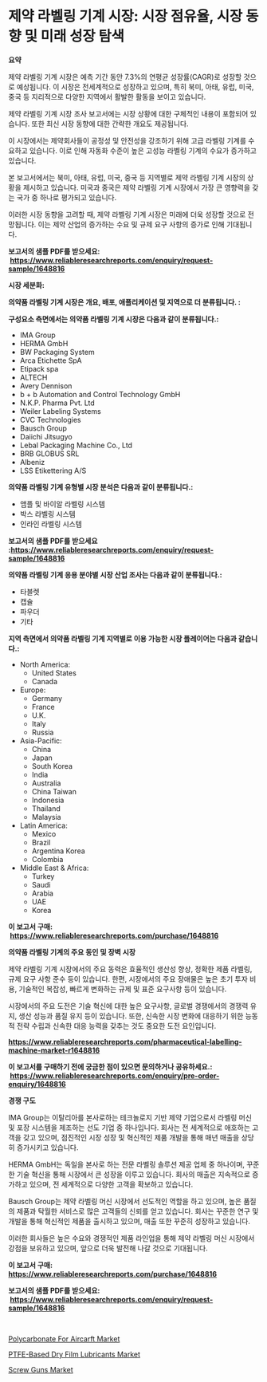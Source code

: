 <p><h1>제약 라벨링 기계 시장: 시장 점유율, 시장 동향 및 미래 성장 탐색</h1></p><p><strong>요약</strong></p>
<p><p>제약 라벨링 기계 시장은 예측 기간 동안 7.3%의 연평균 성장률(CAGR)로 성장할 것으로 예상됩니다. 이 시장은 전세계적으로 성장하고 있으며, 특히 북미, 아태, 유럽, 미국, 중국 등 지리적으로 다양한 지역에서 활발한 활동을 보이고 있습니다.</p><p>제약 라벨링 기계 시장 조사 보고서에는 시장 상황에 대한 구체적인 내용이 포함되어 있습니다. 또한 최신 시장 동향에 대한 간략한 개요도 제공됩니다.</p><p>이 시장에서는 제약회사들이 공정성 및 안전성을 강조하기 위해 고급 라벨링 기계를 수요하고 있습니다. 이로 인해 자동화 수준이 높은 고성능 라벨링 기계의 수요가 증가하고 있습니다.</p><p>본 보고서에서는 북미, 아태, 유럽, 미국, 중국 등 지역별로 제약 라벨링 기계 시장의 상황을 제시하고 있습니다. 미국과 중국은 제약 라벨링 기계 시장에서 가장 큰 영향력을 갖는 국가 중 하나로 평가되고 있습니다.</p><p>이러한 시장 동향을 고려할 때, 제약 라벨링 기계 시장은 미래에 더욱 성장할 것으로 전망됩니다. 이는 제약 산업의 증가하는 수요 및 규제 요구 사항의 증가로 인해 기대됩니다.</p></p>
<p><strong>보고서의 샘플 PDF를 받으세요: &nbsp;<a href="https://www.reliableresearchreports.com/enquiry/request-sample/1648816">https://www.reliableresearchreports.com/enquiry/request-sample/1648816</a></strong></p>
<p><strong>시장 세분화:</strong></p>
<p><strong> 의약품 라벨링 기계 시장은 개요, 배포, 애플리케이션 및 지역으로 더 분류됩니다. :</strong></p>
<p><strong>구성요소 측면에서는 의약품 라벨링 기계 시장은 다음과 같이 분류됩니다.:</strong></p>
<p><ul><li>IMA Group</li><li>HERMA GmbH</li><li>BW Packaging System</li><li>Arca Etichette SpA</li><li>Etipack spa</li><li>ALTECH</li><li>Avery Dennison</li><li>b + b Automation and Control Technology GmbH</li><li>N.K.P. Pharma Pvt. Ltd</li><li>Weiler Labeling Systems</li><li>CVC Technologies</li><li>Bausch Group</li><li>Daiichi Jitsugyo</li><li>Lebal Packaging Machine Co., Ltd</li><li>BRB GLOBUS SRL</li><li>Albeniz</li><li>LSS Etikettering A/S</li></ul></p>
<p><strong> 의약품 라벨링 기계 유형별 시장 분석은 다음과 같이 분류됩니다.:</strong></p>
<p><ul><li>앰플 및 바이알 라벨링 시스템</li><li>박스 라벨링 시스템</li><li>인라인 라벨링 시스템</li></ul></p>
<p><strong>보고서의 샘플 PDF를 받으세요 :<a href="https://www.reliableresearchreports.com/enquiry/request-sample/1648816">https://www.reliableresearchreports.com/enquiry/request-sample/1648816</a></strong></p>
<p><strong> 의약품 라벨링 기계 응용 분야별 시장 산업 조사는 다음과 같이 분류됩니다.:</strong></p>
<p><ul><li>타블렛</li><li>캡슐</li><li>파우더</li><li>기타</li></ul></p>
<p><strong>지역 측면에서 의약품 라벨링 기계 지역별로 이용 가능한 시장 플레이어는 다음과 같습니다.:</strong></p>
<p><ul>
    <li>
        North America:
        <ul>
            <li>United States</li>
            <li>Canada</li>
        </ul>
    </li>
    <li>
        Europe:
        <ul>
            <li>Germany</li>
            <li>France</li>
            <li>U.K.</li>
            <li>Italy</li>
            <li>Russia</li>
        </ul>
    </li>
    <li>
        Asia-Pacific:
        <ul>
            <li>China</li>
            <li>Japan</li>
            <li>South Korea</li>
            <li>India</li>
            <li>Australia</li>
            <li>China Taiwan</li>
            <li>Indonesia</li>
            <li>Thailand</li>
            <li>Malaysia</li>
        </ul>
    </li>
    <li>
        Latin America:
        <ul>
            <li>Mexico</li>
            <li>Brazil</li>
            <li>Argentina Korea</li>
            <li>Colombia</li>
        </ul>
    </li>
    <li>
        Middle East & Africa:
        <ul>
            <li>Turkey</li>
            <li>Saudi</li>
            <li>Arabia</li>
            <li>UAE</li>
            <li>Korea</li>
        </ul>
    </li>
    </ul></p>
<p><strong>이 보고서 구매: &nbsp;<a href="https://www.reliableresearchreports.com/purchase/1648816">https://www.reliableresearchreports.com/purchase/1648816</a></strong></p>
<p><strong>의약품 라벨링 기계의 주요 동인 및 장벽 시장</strong></p>
<p><p>제약 라벨링 기계 시장에서의 주요 동력은 효율적인 생산성 향상, 정확한 제품 라벨링, 규제 요구 사항 준수 등이 있습니다. 한편, 시장에서의 주요 장애물은 높은 초기 투자 비용, 기술적인 복잡성, 빠르게 변화하는 규제 및 표준 요구사항 등이 있습니다.</p><p>시장에서의 주요 도전은 기술 혁신에 대한 높은 요구사항, 글로벌 경쟁에서의 경쟁력 유지, 생산 성능과 품질 유지 등이 있습니다. 또한, 신속한 시장 변화에 대응하기 위한 능동적 전략 수립과 신속한 대응 능력을 갖추는 것도 중요한 도전 요인입니다.</p></p>
<p><strong><a href="https://www.reliableresearchreports.com/pharmaceutical-labelling-machine-market-r1648816">https://www.reliableresearchreports.com/pharmaceutical-labelling-machine-market-r1648816</a></strong></p>
<p><strong>이 보고서를 구매하기 전에 궁금한 점이 있으면 문의하거나 공유하세요.: &nbsp;<a href="https://www.reliableresearchreports.com/enquiry/pre-order-enquiry/1648816">https://www.reliableresearchreports.com/enquiry/pre-order-enquiry/1648816</a></strong></p>
<p><strong>경쟁 구도</strong></p>
<p><p>IMA Group는 이탈리아를 본사로하는 테크놀로지 기반 제약 기업으로서 라벨링 머신 및 포장 시스템을 제조하는 선도 기업 중 하나입니다. 회사는 전 세계적으로 애호하는 고객을 갖고 있으며, 점진적인 시장 성장 및 혁신적인 제품 개발을 통해 매년 매출을 상당히 증가시키고 있습니다.</p><p>HERMA GmbH는 독일을 본사로 하는 전문 라벨링 솔루션 제공 업체 중 하나이며, 꾸준한 기술 혁신을 통해 시장에서 큰 성장을 이루고 있습니다. 회사의 매출은 지속적으로 증가하고 있으며, 전 세계적으로 다양한 고객을 확보하고 있습니다.</p><p>Bausch Group는 제약 라벨링 머신 시장에서 선도적인 역할을 하고 있으며, 높은 품질의 제품과 탁월한 서비스로 많은 고객들의 신뢰를 얻고 있습니다. 회사는 꾸준한 연구 및 개발을 통해 혁신적인 제품을 출시하고 있으며, 매출 또한 꾸준히 성장하고 있습니다.</p><p>이러한 회사들은 높은 수요와 경쟁적인 제품 라인업을 통해 제약 라벨링 머신 시장에서 강점을 보유하고 있으며, 앞으로 더욱 발전해 나갈 것으로 기대됩니다.</p></p>
<p><strong>이 보고서 구매: &nbsp; <a href="https://www.reliableresearchreports.com/purchase/1648816">https://www.reliableresearchreports.com/purchase/1648816</a></strong></p>
<p><strong>보고서의 샘플 PDF를 받으세요: &nbsp;<a href="https://www.reliableresearchreports.com/enquiry/request-sample/1648816">https://www.reliableresearchreports.com/enquiry/request-sample/1648816</a></strong><strong></strong></p>
<p>&nbsp;</p>
<p><p><a href="https://www.linkedin.com/pulse/polycarbonate-aircarft-market-provides-detailed-segmentation-based-wro8c?trackingId=p6g29NDtkhkPENjdU4Fb6w%3D%3D">Polycarbonate For Aircarft Market</a></p><p><a href="https://www.linkedin.com/pulse/ptfe-based-dry-film-lubricants-market-size-growth-outlook-from-lbxsf?trackingId=agXmrX8gOdKTdZBx2o5vRQ%3D%3D">PTFE-Based Dry Film Lubricants Market</a></p><p><a href="https://github.com/CliffMedina6/Market-Research-Report-List-4/blob/main/screw-guns-market.md">Screw Guns Market</a></p></p>